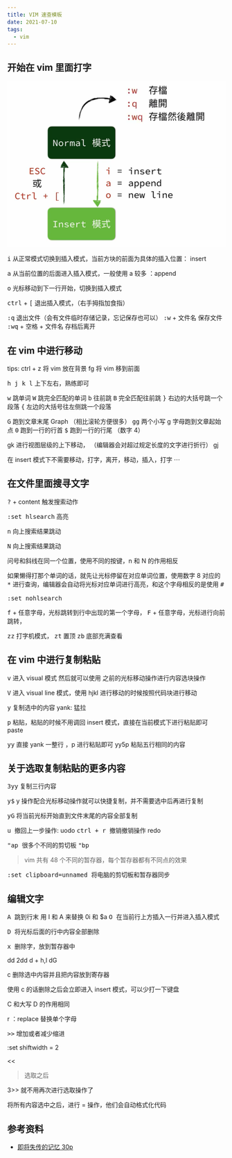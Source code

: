 ```yaml
---
title: VIM 速查模板
date: 2021-07-10
tags:
  - vim
---
```


## 开始在 vim 里面打字

![20210708223403-2021-07-08](https://raw.githubusercontent.com/fengwei2002/Pictures_01/master/img/20210708223403-2021-07-08.png)

<kbd>i</kbd>  从正常模式切换到插入模式，当前方块的前面为具体的插入位置： insert

<kbd>a</kbd>  从当前位置的后面进入插入模式，一般使用 a 较多 ：append

<kbd>o</kbd>  光标移动到下一行开始，切换到插入模式

<kbd>ctrl</kbd> + <kbd>[</kbd> 退出插入模式，（右手拇指加食指）

<kbd>:q</kbd> 退出文件（会有文件临时存储记录，忘记保存也可以）
<kbd>:w</kbd> + 文件名 保存文件
<kbd>:wq</kbd> + 空格 + 文件名 存档后离开

## 在 vim 中进行移动
tips:
ctrl + z 将 vim 放在背景
fg 将 vim 移到前面

<kbd>h j k l</kbd> 上下左右，熟练即可

<kbd>w</kbd> 跳单词
<kbd>W</kbd> 跳完全匹配的单词
<kbd>b</kbd> 往前跳
<kbd>B</kbd> 完全匹配往前跳
<kbd>}</kbd> 右边的大括号跳一个段落
<kbd>{</kbd> 左边的大括号往左侧跳一个段落

<kbd>G</kbd> 跑到文章末尾 Graph （相比滚轮方便很多）
<kbd>gg</kbd> 两个小写 g 字母跑到文章起始点
<kbd>0</kbd> 跑到一行的行首
<kbd>$</kbd> 跑到一行的行尾 （数字 4）

gk 进行视图层级的上下移动， （编辑器会对超过规定长度的文字进行折行）
gj 

在 insert 模式下不需要移动，打字，离开，移动，插入，打字 $\cdots$

## 在文件里面搜寻文字

<kbd>?</kbd> + content 触发搜索动作

<kbd>:set hlsearch</kbd> 高亮

<kbd>n</kbd> 向上搜索结果跳动 

<kbd>N</kbd> 向上搜索结果跳动

问号和斜线在同一个位置，使用不同的按键，n 和 N 的作用相反

如果懒得打那个单词的话，就先让光标停留在对应单词位置，使用数字 8 对应的 <kbd>*</kbd> 进行查询，编辑器会自动将光标对应单词进行高亮，和这个字母相反的是使用 <kbd>#</kbd>

<kbd>:set nohlsearch</kbd>

<kbd>f</kbd> + 任意字母，光标跳转到行中出现的第一个字母，
<kbd>F</kbd> + 任意字母，光标进行向前跳转，

<kbd>zz</kbd> 打字机模式，
<kbd>zt</kbd> 置顶
<kbd>zb</kbd> 底部充满查看

## 在 vim 中进行复制粘贴

<kbd>v</kbd> 进入 visual 模式 然后就可以使用 之前的光标移动操作进行内容选块操作

<kbd>V</kbd> 进入 visual line 模式，使用 hjkl 进行移动的时候按照代码块进行移动

<kbd>y</kbd> 复制选中的内容 yank: 猛拉

<kbd>p</kbd> 粘贴，粘贴的时候不用调回 insert 模式，直接在当前模式下进行粘贴即可 paste

<kbd>yy</kbd> 直接 yank 一整行 ，p 进行粘贴即可 yy5p 粘贴五行相同的内容

## 关于选取复制粘贴的更多内容

<kbd>3yy</kbd> 复制三行内容

<kbd>y$</kbd> y 操作配合光标移动操作就可以快捷复制，并不需要选中后再进行复制

<kbd>yG</kbd> 将当前光标开始直到文件末尾的内容全部复制 

<kbd> u </kbd> 撤回上一步操作: uodo
<kbd> ctrl + r </kbd> 撤销撤销操作 redo 

<kbd>"ap </kbd> 很多个不同的剪切板
<kbd>"bp </kbd> 

> vim 共有 48 个不同的暂存器，每个暂存器都有不同点的效果

<kbd>:set clipboard=unnamed </kbd> 将电脑的剪切板和暂存器同步

## 编辑文字

<kbd> A </kbd> 跳到行末 用 I 和 A 来替换 0i 和 $a
<kbd> O </kbd> 在当前行上方插入一行并进入插入模式

<kbd> D </kbd> 将光标后面的行中内容全部删除

<kbd> x </kbd> 删除字，放到暂存器中

dd 
2dd 
d + h,l 
dG 

c 删除选中内容并且把内容放到寄存器

使用 c 的话删除之后会立即进入 insert 模式，可以少打一下键盘

C 和大写 D 的作用相同

r ：replace 替换单个字母

<kbd>>></kbd> 增加或者减少缩进

:set shiftwidth = 2

<< 

> 选取之后

3>> 就不用再次进行选取操作了

将所有内容选中之后，进行 = 操作，他们会自动格式化代码

## 参考资料

- [即将失传的记忆 30p](https://www.bilibili.com/video/BV1fV41187Zr?p=3)
